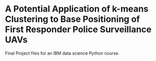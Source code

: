 # A Potential Application of k-means Clustering to Base Positioning of First Responder Police Surveillance UAVs

Final Project files for an IBM data science Python course.
